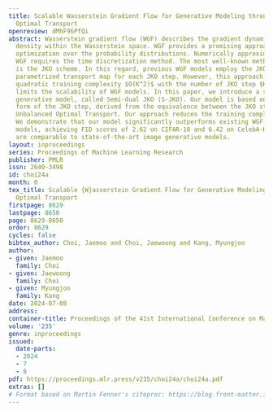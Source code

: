 ```yaml
---
title: Scalable Wasserstein Gradient Flow for Generative Modeling through Unbalanced
  Optimal Transport
openreview: dMhF96PfQi
abstract: Wasserstein gradient flow (WGF) describes the gradient dynamics of probability
  density within the Wasserstein space. WGF provides a promising approach for conducting
  optimization over the probability distributions. Numerically approximating the continuous
  WGF requires the time discretization method. The most well-known method for this
  is the JKO scheme. In this regard, previous WGF models employ the JKO scheme and
  parametrized transport map for each JKO step. However, this approach results in
  quadratic training complexity $O(K^2)$ with the number of JKO step $K$. This severely
  limits the scalability of WGF models. In this paper, we introduce a scalable WGF-based
  generative model, called Semi-dual JKO (S-JKO). Our model is based on the semi-dual
  form of the JKO step, derived from the equivalence between the JKO step and the
  Unbalanced Optimal Transport. Our approach reduces the training complexity to $O(K)$.
  We demonstrate that our model significantly outperforms existing WGF-based generative
  models, achieving FID scores of 2.62 on CIFAR-10 and 6.42 on CelebA-HQ-256, which
  are comparable to state-of-the-art image generative models.
layout: inproceedings
series: Proceedings of Machine Learning Research
publisher: PMLR
issn: 2640-3498
id: choi24a
month: 0
tex_title: Scalable {W}asserstein Gradient Flow for Generative Modeling through Unbalanced
  Optimal Transport
firstpage: 8629
lastpage: 8650
page: 8629-8650
order: 8629
cycles: false
bibtex_author: Choi, Jaemoo and Choi, Jaewoong and Kang, Myungjoo
author:
- given: Jaemoo
  family: Choi
- given: Jaewoong
  family: Choi
- given: Myungjoo
  family: Kang
date: 2024-07-08
address:
container-title: Proceedings of the 41st International Conference on Machine Learning
volume: '235'
genre: inproceedings
issued:
  date-parts:
  - 2024
  - 7
  - 8
pdf: https://proceedings.mlr.press/v235/choi24a/choi24a.pdf
extras: []
# Format based on Martin Fenner's citeproc: https://blog.front-matter.io/posts/citeproc-yaml-for-bibliographies/
---
```

